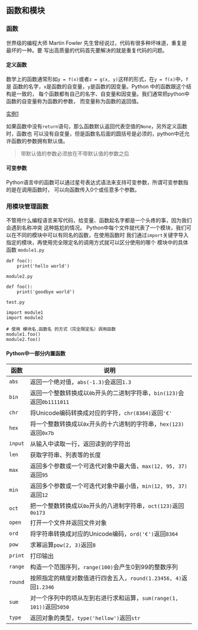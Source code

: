 

## 函数和模块

### 函数

世界级的编程大师 Martin Fowler 先生曾经说过，代码有很多种坏味道，重复是最坏的一种。要
写出高质量的代码首先要解决的就是重复代码的问题。

#### 定义函数

数学上的函数通常形如`y = f(x)`或者`z = g(x, y)`这样的形式，在`y = f(x)`中，`f`是
函数的名字，`x`是函数的自变量，`y`是函数的因变量。Python 中的函数跟这个结构是一致的，
每个函数都有自己的名字、自变量和因变量。我们通常把python中函数的自变量称为函数的参数，
而变量称为函数的返回值。

[实例1](./pya.py)

如果函数中没有`return`语句，那么函数默认返回代表空值的`None`，另外定义函数时，函数也
可以没有自变量，但是函数名后面的圆括号是必须的，python中还允许函数的参数拥有默认值。
> 带默认值的参数必须放在不带默认值的参数之后

#### 可变参数
Python语言中的函数可以通过星号表达式语法来支持可变参数，所谓可变参数指的是在调用函数时，
可以向函数传入0个或任意多个参数。

### 用模块管理函数

不管用什么编程语言来写代码，给变量、函数起名字都是一个头疼的事，因为我们会遇到名称冲突
这种尴尬的情况。
Python中每个文件就代表了一个模块，我们可以在不同的模块中可以有同名的函数，在使用函数时
我们通过`import`关键字导入指定的模块，再使用完全限定名的调用方式就可以区分使用的哪个
模块中的具体函数
`module1.py`

```
def foo():
    print('hello world')
```

`module2.py`

```
def foo():
    print('goodbye world')
```

`test.py`

```
import module1
import module2

# 使用 模块名.函数名 的方式（完全限定名）调用函数
module1.foo()
module2.foo()
```

#### Python中一部分内置函数

| 函数 | 说明 |
| ----- | ----- |
| `abs` | 返回一个绝对值，`abs(-1.3)`会返回`1.3` |
| `bin` | 返回一个整数转换成以`0b`开头的二进制字符串，`bin(123)`会返回`0b1111011` |
| `chr` | 将Unicode编码转换成对应的字符，`chr(8364)`返回`'€'` |
| `hex` | 将一个整数转换成以`0x`开头的十六进制的字符串，`hex(123)`返回`0x7b` |
| `input` | 从输入中读取一行，返回读到的字符出 |
| `len` | 获取字符串、列表等的长度 |
| `max` | 返回多个参数或一个可迭代对象中最大值，`max(12, 95, 37)`返回`95` |
| `min` | 返回多个参数或一个可迭代对象中最小值，`min(12, 95, 37)`返回`12` |
| `oct` | 把一个整数转换成以`0o`开头的八进制字符串，`oct(123)`返回`0o173` |
| `open` | 打开一个文件并返回文件对象 |
| `ord` | 将字符串转换成对应的Unicode编码，`ord('€')`返回`8364` |
| `pow` | 求幂运算`pow(2, 3)`返回`8` |
| `print` | 打印输出 |
| `range` | 构造一个范围序列，`range(100)`会产生0到99的整数序列 |
| `round` | 按照指定的精度对数值进行四舍五入，`round(1.23456, 4)`返回`1.2346` |
| `sum` | 对一个序列中的项从左到右进行求和运算，`sum(range(1, 101))`返回`5050` |
| `type` | 返回对象的类型，`type('hellow')`返回`str` |